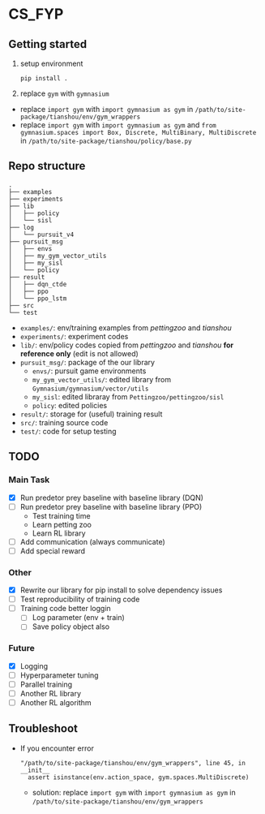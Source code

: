 # CS_FYP

## Getting started
1. setup environment
    ```
    pip install .
    ```
1. replace `gym` with `gymnasium` 
  - replace `import gym` with `import gymnasium as gym` in `/path/to/site-package/tianshou/env/gym_wrappers`
  - replace `import gym` with `import gymnasium as gym` and `from gymnasium.spaces import Box, Discrete, MultiBinary, MultiDiscrete` in `/path/to/site-package/tianshou/policy/base.py`

## Repo structure
```
.
├── examples
├── experiments
├── lib
│   ├── policy
│   └── sisl
├── log
│   └── pursuit_v4
├── pursuit_msg
│   ├── envs
│   ├── my_gym_vector_utils
│   ├── my_sisl
│   └── policy
├── result
│   ├── dqn_ctde
│   ├── ppo
│   └── ppo_lstm
├── src
└── test
```
- `examples/`: env/training examples from *pettingzoo* and *tianshou*
- `experiments/`: experiment codes
- `lib/`: env/policy codes copied from *pettingzoo* and *tianshou* **for reference only** (edit is not allowed)
- `pursuit_msg/`: package of the our library
    - `envs/`: pursuit game environments
    - `my_gym_vector_utils/`: edited library from `Gymnasium/gymnasium/vector/utils`   
    - `my_sisl`: edited libraray from `Pettingzoo/pettingzoo/sisl` 
    - `policy`: edited policies
- `result/`: storage for (useful) training result
- `src/`: training source code
- `test/`: code for setup testing

## TODO
### Main Task
- [x] Run predetor prey baseline with baseline library (DQN)
- [ ] Run predetor prey baseline with baseline library (PPO)
    - Test training time
    - Learn petting zoo
    - Learn RL library
- [ ] Add communication (always communicate)
- [ ] Add special reward

### Other
- [x] Rewrite our library for pip install to solve dependency issues
- [ ] Test reproducibility of training code
- [ ] Training code better loggin
    - [ ] Log parameter (env + train)
    - [ ] Save policy object also
    
### Future
- [x] Logging
- [ ] Hyperparameter tuning
- [ ] Parallel training
- [ ] Another RL library
- [ ] Another RL algorithm

## Troubleshoot
- If you encounter error 
  ```
  "/path/to/site-package/tianshou/env/gym_wrappers", line 45, in __init__
    assert isinstance(env.action_space, gym.spaces.MultiDiscrete)
  ```
  - solution: replace `import gym` with `import gymnasium as gym` in `/path/to/site-package/tianshou/env/gym_wrappers`